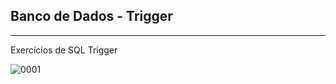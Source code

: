 ## Banco de Dados -  Trigger
------------------------------------------------------------------------------------------------------------------------------------------
Exercícios de SQL Trigger

![0001](https://user-images.githubusercontent.com/33932398/66160827-5a8c2300-e601-11e9-9154-4a28be1757e9.jpg)
